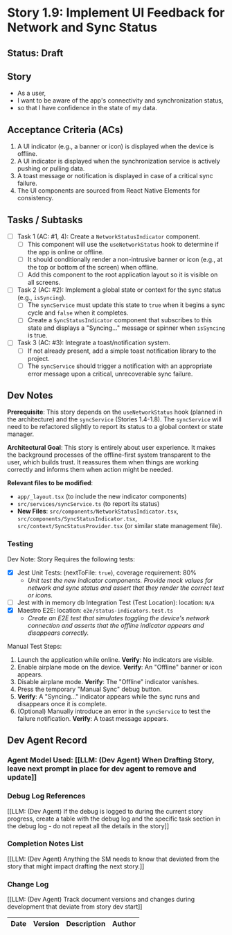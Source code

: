 # Story 1.9: Implement UI Feedback for Network and Sync Status

## Status: Draft

## Story

- As a user,
- I want to be aware of the app's connectivity and synchronization status,
- so that I have confidence in the state of my data.

## Acceptance Criteria (ACs)

1.  A UI indicator (e.g., a banner or icon) is displayed when the device is offline.
2.  A UI indicator is displayed when the synchronization service is actively pushing or pulling data.
3.  A toast message or notification is displayed in case of a critical sync failure.
4.  The UI components are sourced from React Native Elements for consistency.

## Tasks / Subtasks

- [ ] Task 1 (AC: #1, 4): Create a `NetworkStatusIndicator` component.
    - [ ] This component will use the `useNetworkStatus` hook to determine if the app is online or offline.
    - [ ] It should conditionally render a non-intrusive banner or icon (e.g., at the top or bottom of the screen) when offline.
    - [ ] Add this component to the root application layout so it is visible on all screens.
- [ ] Task 2 (AC: #2): Implement a global state or context for the sync status (e.g., `isSyncing`).
    - [ ] The `syncService` must update this state to `true` when it begins a sync cycle and `false` when it completes.
    - [ ] Create a `SyncStatusIndicator` component that subscribes to this state and displays a "Syncing..." message or spinner when `isSyncing` is true.
- [ ] Task 3 (AC: #3): Integrate a toast/notification system.
    - [ ] If not already present, add a simple toast notification library to the project.
    - [ ] The `syncService` should trigger a notification with an appropriate error message upon a critical, unrecoverable sync failure.

## Dev Notes

**Prerequisite**: This story depends on the `useNetworkStatus` hook (planned in the architecture) and the `syncService` (Stories 1.4-1.8). The `syncService` will need to be refactored slightly to report its status to a global context or state manager.

**Architectural Goal**: This story is entirely about user experience. It makes the background processes of the offline-first system transparent to the user, which builds trust. It reassures them when things are working correctly and informs them when action might be needed.

**Relevant files to be modified**:
* `app/_layout.tsx` (to include the new indicator components)
* `src/services/syncService.ts` (to report its status)
* **New Files**: `src/components/NetworkStatusIndicator.tsx`, `src/components/SyncStatusIndicator.tsx`, `src/context/SyncStatusProvider.tsx` (or similar state management file).

### Testing

Dev Note: Story Requires the following tests:
- [x] Jest Unit Tests: (nextToFile: `true`), coverage requirement: 80%
    -   *Unit test the new indicator components. Provide mock values for network and sync status and assert that they render the correct text or icons.*
- [ ] Jest with in memory db Integration Test (Test Location): location: `N/A`
- [x] Maestro E2E: location: `e2e/status-indicators.test.ts`
    -   *Create an E2E test that simulates toggling the device's network connection and asserts that the offline indicator appears and disappears correctly.*

Manual Test Steps:
1.  Launch the application while online. **Verify**: No indicators are visible.
2.  Enable airplane mode on the device. **Verify**: An "Offline" banner or icon appears.
3.  Disable airplane mode. **Verify**: The "Offline" indicator vanishes.
4.  Press the temporary "Manual Sync" debug button.
5.  **Verify**: A "Syncing..." indicator appears while the sync runs and disappears once it is complete.
6.  (Optional) Manually introduce an error in the `syncService` to test the failure notification. **Verify**: A toast message appears.

## Dev Agent Record

### Agent Model Used: [[LLM: (Dev Agent) When Drafting Story, leave next prompt in place for dev agent to remove and update]]

### Debug Log References

[[LLM: (Dev Agent) If the debug is logged to during the current story progress, create a table with the debug log and the specific task section in the debug log - do not repeat all the details in the story]]

### Completion Notes List

[[LLM: (Dev Agent) Anything the SM needs to know that deviated from the story that might impact drafting the next story.]]

### Change Log

[[LLM: (Dev Agent) Track document versions and changes during development that deviate from story dev start]]

| Date | Version | Description | Author |
| :--- | :------ | :---------- | :----- |